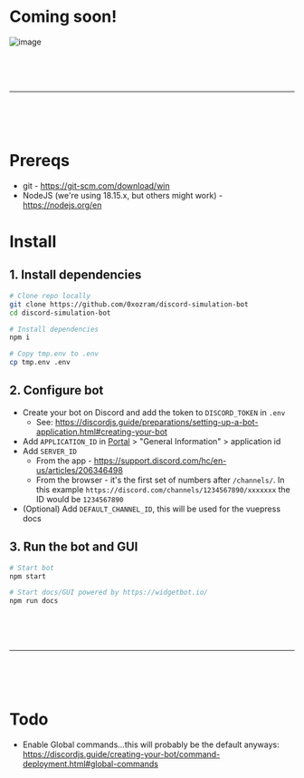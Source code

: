 # Coming soon!
![image](https://user-images.githubusercontent.com/131492189/235331817-7cf8a7e3-a828-45d1-bac2-1b5120dd236d.png)


<br>
<br>
<br>
<hr>
<br>
<br>
<br>

# Prereqs
- git - https://git-scm.com/download/win
- NodeJS (we're using 18.15.x, but others might work) - https://nodejs.org/en

# Install

## 1. Install dependencies
```bash
# Clone repo locally
git clone https://github.com/0xozram/discord-simulation-bot
cd discord-simulation-bot

# Install dependencies
npm i

# Copy tmp.env to .env
cp tmp.env .env
```

## 2. Configure bot
- Create your bot on Discord and add the token to `DISCORD_TOKEN` in `.env`
  - See: https://discordjs.guide/preparations/setting-up-a-bot-application.html#creating-your-bot
- Add `APPLICATION_ID` in [Portal](https://discord.com/developers/applications) > "General Information" > application id
- Add `SERVER_ID`
  - From the app - https://support.discord.com/hc/en-us/articles/206346498
  - From the browser - it's the first set of numbers after `/channels/`. In this example `https://discord.com/channels/1234567890/xxxxxxx` the ID would be `1234567890`
- (Optional) Add `DEFAULT_CHANNEL_ID`, this will be used for the vuepress docs


## 3. Run the bot and GUI
```bash
# Start bot
npm start

# Start docs/GUI powered by https://widgetbot.io/
npm run docs
```

<br>
<br>
<br>
<hr>
<br>
<br>
<br>

# Todo
- Enable Global commands...this will probably be the default anyways: https://discordjs.guide/creating-your-bot/command-deployment.html#global-commands
